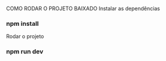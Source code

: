 COMO RODAR O PROJETO BAIXADO
Instalar as dependências

### npm install

Rodar o projeto

### npm run dev
